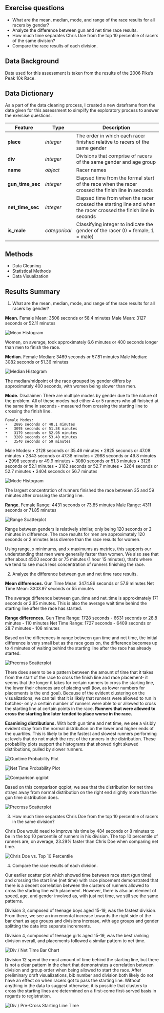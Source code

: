 ## Exercise questions
- What are the mean, median, mode, and range of the race results for all racers by gender?
- Analyze the difference between gun and net time race results.
- How much time separates Chris Doe from the top 10 percentile of racers of the same division?
- Compare the race results of each division.

## Data Background
Data used for this assessment is taken from the results of the 2006 Pike’s Peak 10k Race.

## Data Dictionary
As a part of the data cleaning process, I created a new dataframe from the data given for this assessment to simplify the exploratory process to answer the exercise questions. 

|Feature|Type|Description|
|---|---|---|
|**place**|*integer*|The order in which each racer finished relative to racers of the same gender|
|**div**|*integer*|Divisions that comprise of racers of the same gender and age group|
|**name** |*object*|Racer names|
|**gun_time_sec**|*integer*|Elapsed time from the formal start of the race when the racer crossed the finish line in seconds|
|**net_time_sec**|*integer*|Elapsed time from when the racer crossed the starting line and when the racer crossed the finish line in seconds|
|**is_male**|*categorical*|Classifying integer to indicate the gender of the racer (0 = female, 1 = male)|

## Methods

- Data Cleaning
- Statistical Methods
- Data Visualization

## Results Summary

1. What are the mean, median, mode, and range of the race results for all racers by gender?

**Mean.** 
	Female Mean: 3506 seconds or 58.4 minutes
	Male Mean: 3127 seconds or 52.11 minutes

![Mean Histogram](assets/hist_mean.png)

Women, on average, took approximately 6.6 minutes or 400 seconds longer than men to finish the race.

**Median.** 
	Female Median: 3469 seconds or 57.81 minutes
	Male Median: 3082 seconds or 51.36 minutes

![Median Histogram](assets/hist_median.png)

The median/midpoint of the race grouped by gender differs by approximately 400 seconds, with women being slower than men.

**Mode.** 
Disclaimer: There are multiple modes by gender due to the nature of the problem. All of these modes had either 4 or 5 runners who all finished at the same time in seconds - measured from crossing the starting line to crossing the finish line.

	Female Modes:
	•	2886 seconds or 48.1 minutes
	•	3095 seconds or 51.58 minutes
	•	3179 seconds or 52.98 minutes
	•	3209 seconds or 53.48 minutes
	•	3540 seconds or 59 minutes

Male Modes:
	•	2128 seconds or 35.46 minutes
	•	2825 seconds or 47.08 minutes
	•	2843 seconds or 47.38 minutes
	•	2988 seconds or 49.8 minutes
	•	2998 seconds or 49.9 minutes
	•	3080 seconds or 51.3 minutes
	•	3126 seconds or 52.1 minutes
	•	3162 seconds or 52.7 minutes
	•	3264 seconds or 52.7 minutes
	•	3404 seconds or 56.7 minutes

![Mode Histogram](assets/hist_mode.png)

The largest concentration of runners finished the race between 35 and 59 minutes after crossing the starting line.

**Range.**
	Female Range: 4431 seconds or 73.85 minutes
	Male Range: 4311 seconds or 71.85 minutes

![Range Scatterplot](assets/scatter_range.png)

Range between genders is relatively similar, only being 120 seconds or 2 minutes in difference. The race results for men are approximately 120 seconds or 2 minutes less diverse than the race results for women.

Using range, x minimums, and x maximums as metrics, this supports our understanding that men were generally faster than women. We also see that after about 4500 seconds or 75 minutes (1 hour 15 minutes), that’s where we tend to see much less concentration of runners finishing the race.

2. Analyze the difference between gun and net time race results.

**Mean differences.**
Gun Time Mean: 3474.89 seconds or 57.9 minutes
Net Time Mean: 3303.97 seconds or 55 minutes

The average difference between gun_time and net_time is approximately 171 seconds or 2.85 minutes. This is also the average wait time behind the starting line after the race has started.

**Range differences.**
Gun Time Range: 1728 seconds - 6631 seconds or 28.8 minutes - 110 minutes
Net Time Range: 1727 seconds - 6409 seconds or 28.7 minutes - 106 minutes

Based on the differences in range between gun time and net time, the initial difference is very small but as the race goes on, the difference becomes up to 4 minutes of waiting behind the starting line after the race has already started.

![Precross Scatterplot](assets/scatter_precross.png)

There does seem to be a pattern between the amount of time that it takes from the start of the race to cross the finish line and race placement- it seems that the longer it takes for certain runners to cross the starting line, the lower their chances are of placing well (low, as lower numbers for placements is the end goal). Because of the evident clustering on the visualizations, we can tell that it is likely that runners were allowed to run in batches- only a certain number of runners were able to or allowed to cross the starting line at certain points in the race. **Runners that were allowed to cross the starting line later tended to place worse in the race.**

**Examining distributions.**
With both gun time and net time, we see a visibly evident stray from the normal distribution on the lower and higher ends of the quartiles. This is likely to be the fastest and slowest runners performing at levels that do not match the rest of the runners in the distribution. These probability plots support the histograms that showed right skewed distributions, pulled by slower runners.

![Guntime Probability Plot](assets/probplot_guntime.png)

![Net Time Probability Plot](assets/probplot_nettime.png)

![Comparison qqplot](assets/qqplot.png)

Based on this comparison qqplot, we see that the distribution for net time strays away from normal distribution on the right end slightly more than the gun time distribution does.

![Precross Scatterplot](assets/scatter_precross.png)

3. How much time separates Chris Doe from the top 10 percentile of racers in the same division?

Chris Doe would need to improve his time by 484 seconds or 8 minutes to be in the top 10 percentile of runners in his division. The top 10 percentile of runners are, on average, 23.29% faster than Chris Doe when comparing net time.

![Chris Doe vs. Top 10 Percentile](assets/bar_chrisdoe.png)

4. Compare the race results of each division.

Our earlier scatter plot which showed time between race start (gun time) and crossing the start line (net time) with race placement demonstrated that there is a decent correlation between the clusters of runners allowed to cross the starting line with placement. However, there is also an element of speed, age, and gender involved as, with just net time, we still see the same patterns.

Division 3, composed of teenage boys aged 15-19, was the fastest division. From there, we see an incremental increase towards the right side of the bar chart as age groups and divisions increase, with age groups and gender splitting the data into separate increments.

Division 4, composed of teenage girls aged 15-19, was the best ranking division overall, and placements followed a similar pattern to net time.

![Div / Net Time Bar Chart](assets/bar_div%26nettime.png)

Division 12 spend the most amount of time behind the starting line, but there is not a clear pattern in the chart that demonstrates a correlation between division and group order when being allowed to start the race. After preliminary draft visualizations, bib number and division both likely do not have an effect on when racers got to pass the starting line. Without anything in the data to suggest otherwise, it is possible that clusters to cross the starting lines are determined on a first-come first-served basis in regards to registration.

![Div / Pre-Cross Starting Line Time](assets/bar_div%26precross.png)